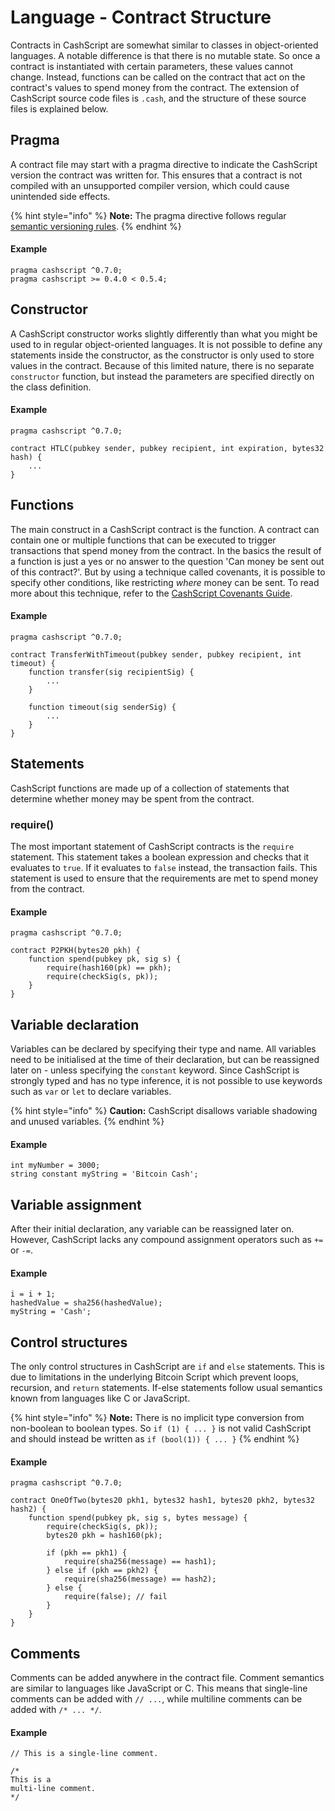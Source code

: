 # Language - Contract Structure

Contracts in CashScript are somewhat similar to classes in object-oriented languages. A notable difference is that there is no mutable state. So once a contract is instantiated with certain parameters, these values cannot change. Instead, functions can be called on the contract that act on the contract's values to spend money from the contract. The extension of CashScript source code files is `.cash`, and the structure of these source files is explained below.

## Pragma <a href="#pragma" id="pragma"></a>

A contract file may start with a pragma directive to indicate the CashScript version the contract was written for. This ensures that a contract is not compiled with an unsupported compiler version, which could cause unintended side effects.

{% hint style="info" %}
**Note:** The pragma directive follows regular [semantic versioning rules](https://semver.npmjs.com/).
{% endhint %}

#### **Example**

```solidity
pragma cashscript ^0.7.0;
pragma cashscript >= 0.4.0 < 0.5.4;
```

## Constructor <a href="#constructor" id="constructor"></a>

A CashScript constructor works slightly differently than what you might be used to in regular object-oriented languages. It is not possible to define any statements inside the constructor, as the constructor is only used to store values in the contract. Because of this limited nature, there is no separate `constructor` function, but instead the parameters are specified directly on the class definition.

#### **Example**

```solidity
pragma cashscript ^0.7.0;

contract HTLC(pubkey sender, pubkey recipient, int expiration, bytes32 hash) {
    ...
}
```

## Functions <a href="#functions" id="functions"></a>

The main construct in a CashScript contract is the function. A contract can contain one or multiple functions that can be executed to trigger transactions that spend money from the contract. In the basics the result of a function is just a yes or no answer to the question 'Can money be sent out of this contract?'. But by using a technique called covenants, it is possible to specify other conditions, like restricting _where_ money can be sent. To read more about this technique, refer to the [CashScript Covenants Guide](guides-writing-covenants-and-introspection.md).

#### **Example**

```solidity
pragma cashscript ^0.7.0;

contract TransferWithTimeout(pubkey sender, pubkey recipient, int timeout) {
    function transfer(sig recipientSig) {
        ...
    }

    function timeout(sig senderSig) {
        ...
    }
}
```

## Statements <a href="#statements" id="statements"></a>

CashScript functions are made up of a collection of statements that determine whether money may be spent from the contract.

### require() <a href="#require" id="require"></a>

The most important statement of CashScript contracts is the `require` statement. This statement takes a boolean expression and checks that it evaluates to `true`. If it evaluates to `false` instead, the transaction fails. This statement is used to ensure that the requirements are met to spend money from the contract.

#### **Example**

```solidity
pragma cashscript ^0.7.0;

contract P2PKH(bytes20 pkh) {
    function spend(pubkey pk, sig s) {
        require(hash160(pk) == pkh);
        require(checkSig(s, pk));
    }
}
```

## Variable declaration <a href="#variable-declaration" id="variable-declaration"></a>

Variables can be declared by specifying their type and name. All variables need to be initialised at the time of their declaration, but can be reassigned later on - unless specifying the `constant` keyword. Since CashScript is strongly typed and has no type inference, it is not possible to use keywords such as `var` or `let` to declare variables.

{% hint style="info" %}
**Caution:** CashScript disallows variable shadowing and unused variables.
{% endhint %}

#### **Example**

```solidity
int myNumber = 3000;
string constant myString = 'Bitcoin Cash';
```

## Variable assignment <a href="#variable-assignment" id="variable-assignment"></a>

After their initial declaration, any variable can be reassigned later on. However, CashScript lacks any compound assignment operators such as `+=` or `-=`.

#### **Example**

```solidity
i = i + 1;
hashedValue = sha256(hashedValue);
myString = 'Cash';
```

## Control structures <a href="#control-structures" id="control-structures"></a>

The only control structures in CashScript are `if` and `else` statements. This is due to limitations in the underlying Bitcoin Script which prevent loops, recursion, and `return` statements. If-else statements follow usual semantics known from languages like C or JavaScript.

{% hint style="info" %}
**Note:** There is no implicit type conversion from non-boolean to boolean types. So `if (1) { ... }` is not valid CashScript and should instead be written as `if (bool(1)) { ... }`&#x20;
{% endhint %}

#### **Example**

```solidity
pragma cashscript ^0.7.0;

contract OneOfTwo(bytes20 pkh1, bytes32 hash1, bytes20 pkh2, bytes32 hash2) {
    function spend(pubkey pk, sig s, bytes message) {
        require(checkSig(s, pk));
        bytes20 pkh = hash160(pk);

        if (pkh == pkh1) {
            require(sha256(message) == hash1);
        } else if (pkh == pkh2) {
            require(sha256(message) == hash2);
        } else {
            require(false); // fail
        }
    }
}
```

## Comments <a href="#comments" id="comments"></a>

Comments can be added anywhere in the contract file. Comment semantics are similar to languages like JavaScript or C. This means that single-line comments can be added with `// ...`, while multiline comments can be added with `/* ... */`.

#### **Example**

```solidity
// This is a single-line comment.

/*
This is a
multi-line comment.
*/
```
